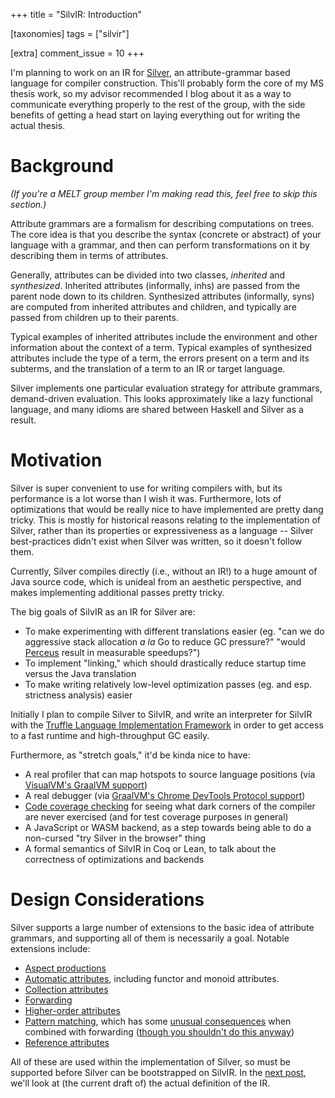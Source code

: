 +++
title = "SilvIR: Introduction"

[taxonomies]
tags = ["silvir"]

[extra]
comment_issue = 10
+++

I'm planning to work on an IR for [Silver](https://github.com/melt-umn/silver), an attribute-grammar based language for compiler construction.
This'll probably form the core of my MS thesis work, so my advisor recommended I blog about it as a way to communicate everything properly to the rest of the group, with the side benefits of getting a head start on laying everything out for writing the actual thesis.

Background
==========

*(If you're a MELT group member I'm making read this, feel free to skip this section.)*

Attribute grammars are a formalism for describing computations on trees.
The core idea is that you describe the syntax (concrete or abstract) of your language with a grammar, and then can perform transformations on it by describing them in terms of attributes.

Generally, attributes can be divided into two classes, *inherited* and *synthesized*.
Inherited attributes (informally, inhs) are passed from the parent node down to its children.
Synthesized attributes (informally, syns) are computed from inherited attributes and children, and typically are passed from children up to their parents.

Typical examples of inherited attributes include the environment and other information about the context of a term.
Typical examples of synthesized attributes include the type of a term, the errors present on a term and its subterms, and the translation of a term to an IR or target language.

Silver implements one particular evaluation strategy for attribute grammars, demand-driven evaluation.
This looks approximately like a lazy functional language, and many idioms are shared between Haskell and Silver as a result.

Motivation
==========

Silver is super convenient to use for writing compilers with, but its performance is a lot worse than I wish it was.
Furthermore, lots of optimizations that would be really nice to have implemented are pretty dang tricky.
This is mostly for historical reasons relating to the implementation of Silver, rather than its properties or expressiveness as a language -- Silver best-practices didn't exist when Silver was written, so it doesn't follow them.

Currently, Silver compiles directly (i.e., without an IR!) to a huge amount of Java source code, which is unideal from an aesthetic perspective, and makes implementing additional passes pretty tricky.

The big goals of SilvIR as an IR for Silver are:

- To make experimenting with different translations easier (eg. "can we do aggressive stack allocation *a la* Go to reduce GC pressure?" "would [Perceus](https://www.microsoft.com/en-us/research/uploads/prod/2020/11/perceus-tr-v1.pdf) result in measurable speedups?")
- To implement "linking," which should drastically reduce startup time versus the Java translation
- To make writing relatively low-level optimization passes (eg. and esp. strictness analysis) easier

Initially I plan to compile Silver to SilvIR, and write an interpreter for SilvIR with the [Truffle Language Implementation Framework](https://www.graalvm.org/graalvm-as-a-platform/language-implementation-framework/) in order to get access to a fast runtime and high-throughput GC easily.

Furthermore, as "stretch goals," it'd be kinda nice to have:

- A real profiler that can map hotspots to source language positions (via [VisualVM's GraalVM support](https://visualvm.github.io/graal.html))
- A real debugger (via [GraalVM's Chrome DevTools Protocol support](https://www.graalvm.org/tools/chrome-debugger/))
- [Code coverage checking](https://www.graalvm.org/tools/code-coverage/) for seeing what dark corners of the compiler are never exercised (and for test coverage purposes in general)
- A JavaScript or WASM backend, as a step towards being able to do a non-cursed "try Silver in the browser" thing
- A formal semantics of SilvIR in Coq or Lean, to talk about the correctness of optimizations and backends

Design Considerations
=====================

Silver supports a large number of extensions to the basic idea of attribute grammars, and supporting all of them is necessarily a goal.
Notable extensions include:

- [Aspect productions](http://melt.cs.umn.edu/silver/concepts/aspects/)
- [Automatic attributes](http://melt.cs.umn.edu/silver/concepts/automatic-attributes/), including functor and monoid attributes.
- [Collection attributes](http://melt.cs.umn.edu/silver/concepts/collections/)
- [Forwarding](http://melt.cs.umn.edu/silver/ref/stmt/forwarding/)
- [Higher-order attributes](http://melt.cs.umn.edu/silver/concepts/decorated-vs-undecorated/#higher-order-undecorated)
- [Pattern matching](http://melt.cs.umn.edu/silver/ref/expr/pattern-matching/), which has some [unusual consequences](https://github.com/melt-umn/silver/issues/387) when combined with forwarding ([though you shouldn't do this anyway](http://melt.cs.umn.edu/silver/concepts/interference/#patterns-arent-exceptions))
- [Reference attributes](http://melt.cs.umn.edu/silver/concepts/decorated-vs-undecorated/#reference-decorated)

All of these are used within the implementation of Silver, so must be supported before Silver can be bootstrapped on SilvIR.
In the [next post](@/silvir/2021-02-12-definition-draft-1.md), we'll look at (the current draft of) the actual definition of the IR.

